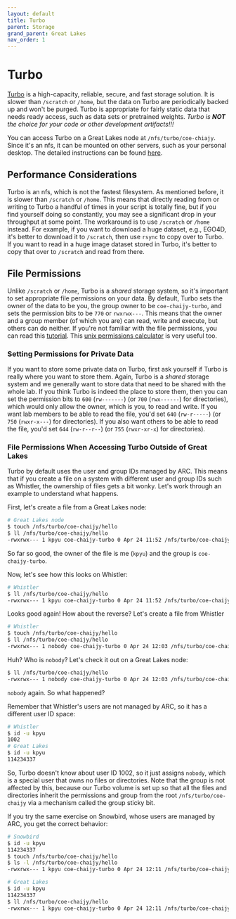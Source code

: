 ```yaml
---
layout: default
title: Turbo
parent: Storage
grand_parent: Great Lakes
nav_order: 1
---
```


# Turbo

[Turbo](https://arc.umich.edu/turbo/turbo-user-guide/) is a high-capacity, reliable, secure, and fast storage solution. It is slower than `/scratch` or `/home`, but the data on Turbo are periodically backed up and won't be purged. Turbo is appropriate for fairly static data that needs ready access, such as data sets or pretrained weights. _Turbo is **NOT** the choice for your code or other development artifacts!!!_

You can access Turbo on a Great Lakes node at `/nfs/turbo/coe-chiajy`. Since it's an nfs, it can be mounted on other servers, such as your personal desktop. The detailed instructions can be found [here](https://arc.umich.edu/turbo/turbo-user-guide/#document-2).

## Performance Considerations

Turbo is an nfs, which is not the fastest filesystem. As mentioned before, it is slower than `/scratch` or `/home`. This means that directly reading from or writing to Turbo a handful of times in your script is totally fine, but if you find yourself doing so constantly, you may see a significant drop in your throughput at some point. The workaround is to use `/scratch` or `/home` instead. For example, if you want to download a huge dataset, e.g., EGO4D, it's better to download it to `/scratch`, then use `rsync` to copy over to Turbo. If you want to read in a huge image dataset stored in Turbo, it's better to copy that over to `/scratch` and read from there.

## File Permissions

Unlike `/scratch` or `/home`, Turbo is a _shared_ storage system, so it's important to set appropriate file permissions on your data. By default, Turbo sets the owner of the data to be you, the group owner to be `coe-chaijy-turbo`, and sets the permission bits to be `770` or `rwxrwx---`. This means that the owner and a group member (of which you are) can read, write and execute, but others can do neither. If you're not familiar with the file permissions, you can read this [tutorial](https://www.tutorialspoint.com/unix/unix-file-permission.htm). This [unix permissions calculator](https://wintelguy.com/permissions-calc.pl) is very useful too.

### Setting Permissions for Private Data

If you want to store some private data on Turbo, first ask yourself if Turbo is really where you want to store them. Again, Turbo is a _shared_ storage system and we generally want to store data that need to be shared with the whole lab. If you think Turbo is indeed the place to store them, then you can set the permission bits to `600` (`rw-------`) (or `700` (`rwx------`) for directories), which would only allow the owner, which is you, to read and write. If you want lab members to be able to read the file, you'd set `640` (`rw-r-----`) (or `750` (`rwxr-x---`) for directories). If you also want others to be able to read the file, you'd set `644` (`rw-r--r--`) (or `755` (`rwxr-xr-x`) for directories).

### File Permissions When Accessing Turbo Outside of Great Lakes

Turbo by default uses the user and group IDs managed by ARC. This means that if you create a file on a system with different user and group IDs such as Whistler, the ownership of files gets a bit wonky. Let's work through an example to understand what happens.

First, let's create a file from a Great Lakes node:

```bash
# Great Lakes node
$ touch /nfs/turbo/coe-chaijy/hello
$ ll /nfs/turbo/coe-chaijy/hello
-rwxrwx--- 1 kpyu coe-chaijy-turbo 0 Apr 24 11:52 /nfs/turbo/coe-chaijy/hello
```

So far so good, the owner of the file is me (`kpyu`) and the group is `coe-chaijy-turbo`.

Now, let's see how this looks on Whistler:

```bash
# Whistler
$ ll /nfs/turbo/coe-chaijy/hello
-rwxrwx--- 1 kpyu coe-chaijy-turbo 0 Apr 24 11:52 /nfs/turbo/coe-chaijy/hello
```

Looks good again! How about the reverse? Let's create a file from Whistler

```bash
# Whistler
$ touch /nfs/turbo/coe-chaijy/hello
$ ll /nfs/turbo/coe-chaijy/hello
-rwxrwx--- 1 nobody coe-chaijy-turbo 0 Apr 24 12:03 /nfs/turbo/coe-chaijy/hello
```

Huh? Who is `nobody`? Let's check it out on a Great Lakes node:

```bash
$ ll /nfs/turbo/coe-chaijy/hello
-rwxrwx--- 1 nobody coe-chaijy-turbo 0 Apr 24 12:03 /nfs/turbo/coe-chaijy/hello
```

`nobody` again. So what happened?

Remember that Whistler's users are not managed by ARC, so it has a different user ID space:

```bash
# Whistler
$ id -u kpyu
1002
# Great Lakes
$ id -u kpyu
114234337
```

So, Turbo doesn't know about user ID 1002, so it just assigns `nobody`, which is a special user that owns no files or directories. Note that the group is not affected by this, because our Turbo volume is set up so that all the files and directories inherit the permissions and group from the root `/nfs/turbo/coe-chaijy` via a mechanism called the group sticky bit.

If you try the same exercise on Snowbird, whose users are managed by ARC, you get the correct behavior:

```bash
# Snowbird
$ id -u kpyu
114234337
$ touch /nfs/turbo/coe-chaijy/hello
$ ls -l /nfs/turbo/coe-chaijy/hello
-rwxrwx--- 1 kpyu coe-chaijy-turbo 0 Apr 24 12:11 /nfs/turbo/coe-chaijy/hello

# Great Lakes
$ id -u kpyu
114234337
$ ll /nfs/turbo/coe-chaijy/hello
-rwxrwx--- 1 kpyu coe-chaijy-turbo 0 Apr 24 12:11 /nfs/turbo/coe-chaijy/hello
```
